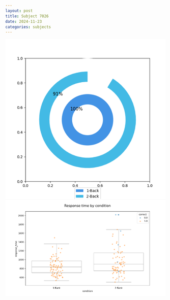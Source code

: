 ```yaml
---
layout: post
title: Subject 7026
date: 2024-11-23
categories: subjects
---
```


![](data/7026/run-11/7026_accuracy_by_condition.png)
![](data/7026/run-11/7026_response_time_by_condition.png)
